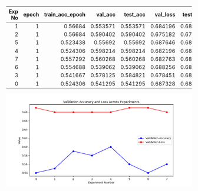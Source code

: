 |   Exp No |   epoch |   train_acc_epoch |   val_acc |   test_acc |   val_loss |   test_loss | base_model    |   patch_size |   embed_dim |
|---------:|--------:|------------------:|----------:|-----------:|-----------:|------------:|:--------------|-------------:|------------:|
|        1 |       1 |          0.56684  |  0.553571 |   0.553571 |   0.684196 |    0.684196 | convnext_tiny |            8 |          48 |
|        2 |       1 |          0.56684  |  0.590402 |   0.590402 |   0.675182 |    0.675182 | convnext_tiny |            8 |          16 |
|        5 |       1 |          0.523438 |  0.55692  |   0.55692  |   0.687646 |    0.687646 | convnext_tiny |           16 |          16 |
|        4 |       1 |          0.524306 |  0.598214 |   0.598214 |   0.682196 |    0.682196 | convnext_tiny |           16 |          16 |
|        7 |       1 |          0.557292 |  0.560268 |   0.560268 |   0.682763 |    0.682763 | convnext_tiny |           16 |          48 |
|        6 |       1 |          0.554688 |  0.539062 |   0.539062 |   0.688256 |    0.688256 | convnext_tiny |           16 |          32 |
|        3 |       1 |          0.541667 |  0.578125 |   0.584821 |   0.678451 |    0.686752 | convnext_tiny |           32 |          16 |
|        0 |       1 |          0.524306 |  0.541295 |   0.541295 |   0.687328 |    0.687328 | convnext_tiny |            8 |          32 |


![validation_plot](./validation_plot.png)